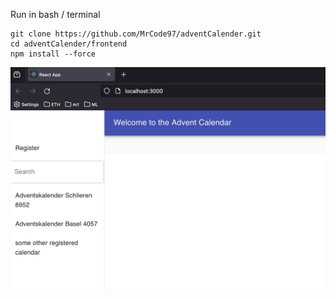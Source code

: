 Run in bash / terminal
```
git clone https://github.com/MrCode97/adventCalender.git
cd adventCalender/frontend
npm install --force
```
![Alt text](image.png)